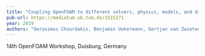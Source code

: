 ```yaml
---
title: "Coupling OpenFOAM to different solvers, physics, models, and dimensions using preCICE"
pub-url: https://mediatum.ub.tum.de/1515271
year: 2019
authors: "Gerasimos Chourdakis, Benjamin Uekermann, Gertjan van Zwieten, Harald van Brummelen"
---
```

14th OpenFOAM Workshop, Duisburg, Germany
